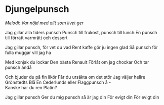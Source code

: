 # Djungelpunsch
*Melodi: Var nöjd med allt som livet ger*

Jag gillar alla tiders punsch
Punsch till frukost, punsch till lunch
En punsch till förrätt varmrätt och dessert

Jag gillar punsch, för vet du vad
Rent kaffe gör ju ingen glad
Så punsch för fulla muggar vill jag ha

Med konjak du lockar
Den bästa Renault
Förlåt om jag chockar
Och tar punsch ändå

Och bjuder du på fin likör
Får du ursäkta om det stör
Jag väljer hellre Grönstedts Blå
En Cederlunds eller Flaggpunsch å -  
Kanske har du ren Platin?  

Jag gillar punsch
Ger du mig punsch så är jag din
För evigt din
För evigt din